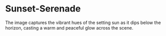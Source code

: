 # Sunset-Serenade
The image captures the vibrant hues of the setting sun as it dips below the horizon, casting a warm and peaceful glow across the scene. 
